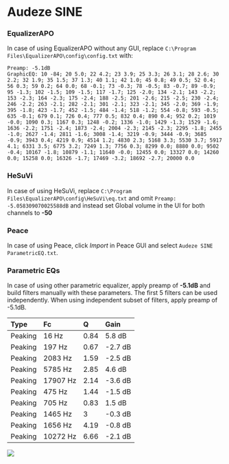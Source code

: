 # Audeze SINE

### EqualizerAPO
In case of using EqualizerAPO without any GUI, replace `C:\Program Files\EqualizerAPO\config\config.txt`
with:
```
Preamp: -5.1dB
GraphicEQ: 10 -84; 20 5.0; 22 4.2; 23 3.9; 25 3.3; 26 3.1; 28 2.6; 30 2.2; 32 1.9; 35 1.5; 37 1.3; 40 1.1; 42 1.0; 45 0.8; 49 0.5; 52 0.4; 56 0.3; 59 0.2; 64 0.0; 68 -0.1; 73 -0.3; 78 -0.5; 83 -0.7; 89 -0.9; 95 -1.3; 102 -1.5; 109 -1.5; 117 -1.7; 125 -2.0; 134 -2.1; 143 -2.2; 153 -2.3; 164 -2.3; 175 -2.4; 188 -2.5; 201 -2.6; 215 -2.5; 230 -2.4; 246 -2.2; 263 -2.1; 282 -2.1; 301 -2.1; 323 -2.1; 345 -2.0; 369 -1.9; 395 -1.8; 423 -1.7; 452 -1.5; 484 -1.4; 518 -1.2; 554 -0.8; 593 -0.5; 635 -0.1; 679 0.1; 726 0.4; 777 0.5; 832 0.4; 890 0.4; 952 0.2; 1019 -0.0; 1090 0.3; 1167 0.3; 1248 -0.2; 1336 -1.0; 1429 -1.3; 1529 -1.6; 1636 -2.2; 1751 -2.4; 1873 -2.4; 2004 -2.3; 2145 -2.3; 2295 -1.8; 2455 -1.0; 2627 -1.4; 2811 -1.6; 3008 -1.4; 3219 -0.9; 3444 -0.9; 3685 -0.9; 3943 0.4; 4219 0.9; 4514 1.2; 4830 2.3; 5168 3.3; 5530 3.7; 5917 4.1; 6331 3.5; 6775 3.2; 7249 1.3; 7756 0.3; 8299 0.0; 8880 0.0; 9502 -0.4; 10167 -1.8; 10879 -1.1; 11640 -0.0; 12455 0.0; 13327 0.0; 14260 0.0; 15258 0.0; 16326 -1.7; 17469 -3.2; 18692 -2.7; 20000 0.0
```

### HeSuVi
In case of using HeSuVi, replace `C:\Program Files\EqualizerAPO\config\HeSuVi\eq.txt` and omit `Preamp:
-5.058309070025588dB` and instead set Global volume in the UI for both channels to **-50**

### Peace
In case of using Peace, click *Import* in Peace GUI and select `Audeze SINE ParametricEQ.txt`.

### Parametric EQs
In case of using other parametric equalizer, apply preamp of **-5.1dB** and build filters manually
with these parameters. The first 5 filters can be used independently.
When using independent subset of filters, apply preamp of -5.1dB.

| Type    | Fc       |    Q | Gain    |
|:--------|:---------|:-----|:--------|
| Peaking | 16 Hz    | 0.84 | 5.8 dB  |
| Peaking | 197 Hz   | 0.67 | -2.7 dB |
| Peaking | 2083 Hz  | 1.59 | -2.5 dB |
| Peaking | 5785 Hz  | 2.85 | 4.6 dB  |
| Peaking | 17907 Hz | 2.14 | -3.6 dB |
| Peaking | 475 Hz   | 1.44 | -1.5 dB |
| Peaking | 705 Hz   | 0.83 | 1.5 dB  |
| Peaking | 1465 Hz  | 3    | -0.3 dB |
| Peaking | 1656 Hz  | 4.19 | -0.8 dB |
| Peaking | 10272 Hz | 6.66 | -2.1 dB |

![](https://raw.githubusercontent.com/jaakkopasanen/AutoEq/master/results/innerfidelity/sbaf-serious/Audeze%20SINE/Audeze%20SINE.png)